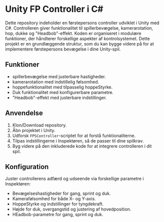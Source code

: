 # Unity FP Controller i C#

Dette repository indeholder en førstepersons controller udviklet i Unity med C#. Controlleren giver funktionalitet til spillerbevægelse, kamerarotation, hop, dukke og "Headbob"-effekt. Koden er organiseret i modulære funktioner, der håndterer forskellige aspekter af kontrolsystemet. Dette projekt er en grundlæggende struktur, som du kan bygge videre på for at implementere førstepersons bevægelse i dine Unity-spil.

## Funktioner

- spillerbevægelse med justerbare hastigheder.
- kamerarotation med indstillelig følsomhed.
- hoppefunktionalitet med tilpasselig hoppeStyrke.
- Duk funktionalitet med konfigurerbare parametre.
- "Headbob"-effekt med justerbare indstillinger.

## Anvendelse

1. Klon/Download repository.
2. Åbn projektet i Unity.
3. Udforsk `FPSController`-scriptet for at forstå funktionaliterne.
4. Tilpas indstillingerne i Inspektøren, så de passer til dine spilkrav.
5. Byg videre på den inkluderede kode for at integrere controlleren i dit spil.

## Konfiguration

Juster controllerens adfærd og udseende via forskellige parametre i Inspektøren:

- Bevægelseshastigheder for gang, sprint og duk.
- Kamerafølsomhed for både X- og Y-axis.
- HoppeStyrke og indstillinger for tyngdekraft.
- Højde for duk, overgangstid og justering af hovedposition.
- HEadbob-parametre for gang, sprint og duk.

